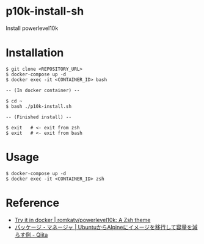 # p10k-install-sh
Install powerlevel10k

# Installation

```
$ git clone <REPOSITORY_URL>
$ docker-compose up -d
$ docker exec -it <CONTAINER_ID> bash

-- (In docker container) --

$ cd ~
$ bash ./p10k-install.sh

-- (Finished install) --

$ exit   # <- exit from zsh
$ exit   # <- exit from bash
```

# Usage
```
$ docker-compose up -d
$ docker exec -it <CONTAINER_ID> zsh
```

# Reference
- [Try it in docker | romkatv/powerlevel10k: A Zsh theme](https://github.com/romkatv/powerlevel10k#try-it-in-docker)
- [パッケージ・マネージャ | UbuntuからAlpineにイメージを移行して容量を減らす例 - Qiita](https://qiita.com/zembutsu/items/000fcc3c046f1af44cc5#%E3%83%91%E3%83%83%E3%82%B1%E3%83%BC%E3%82%B8%E3%83%9E%E3%83%8D%E3%83%BC%E3%82%B8%E3%83%A3)
